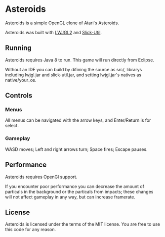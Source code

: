 # Asteroids
Asteroids is a simple OpenGL clone of Atari's Asteroids.

Asteroids was built with [LWJGL2](http://legacy.lwjgl.org) and [Slick-Util](http://slick.ninjacave.com).

## Running

Asteroids requires Java 8 to run. This game will run directly from Eclipse.

Without an IDE you can build by difining the source as src/, librarys including lwjgl.jar and slick-util.jar, and setting lwjgl.jar's natives as native/your_os.

## Controls

### Menus

All menus can be navigated with the arrow keys, and Enter/Return is for select.

### Gameplay

WASD moves; Left and right arrows turn; Space fires; Escape pauses.

## Performance

Asteroids requires OpenGl support.

If you encounter poor performance you can decrease the amount of particals in the background or the particals from impacts; these changes will not affect gameplay in any way, but can increase framerate.

## License

Asteroids is licensed under the terms of the MIT license. You are free to use this code for any reason.
